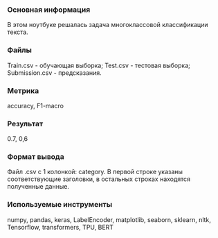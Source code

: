 ### Основная информация
В этом ноутбуке решалась задача многоклассовой классификации текста.
### Файлы
Train.csv - обучающая выборка; Test.csv - тестовая выборка; Submission.csv - предсказания.
### Метрика 
accuracy, F1-macro
### Результат
0.7, 0,6
### Формат вывода
Файл .csv с 1 колонкой: category. В первой строке указаны соответствующие заголовки, в остальных строках находятся полученные данные.
### Используемые инструменты
numpy, pandas, keras, LabelEncoder, matplotlib, seaborn, sklearn, nltk, Tensorflow, transformers, TPU, BERT
